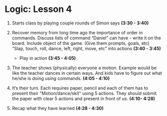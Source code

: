 # Logic: Lesson 4

1. Starts class by playing couple rounds of Simon says  **(3:30 - 3:40)**                 

2. Recover memory from long time ago the importance of order in commands. 
    Discuss lists of command “Daniel” can have - write it on the board. Include object of the game. (Give.them prompts, goals, etc)
    “Slap, touch, roll, dance, left, right, move, etc" into actions  **(3:40 - 3:45)**
	- Play in action **(3:45 - 4:05)**

3. The teacher shows (physically) everyone a motion. Example would be like the teacher dances in certain ways. And kids have to figure out what he/she is doing using commands. **(4:05 - 4:10)**

4. It’s their turn. Each requires paper, pencil and each of them has to present their "Motion/dance/skit" using 5 actions. They should submit the paper with clear 5 actions and present in front of us. **(4:10- 4:28)**

5. Recap what they have learned **(4:28 - 4:30)**